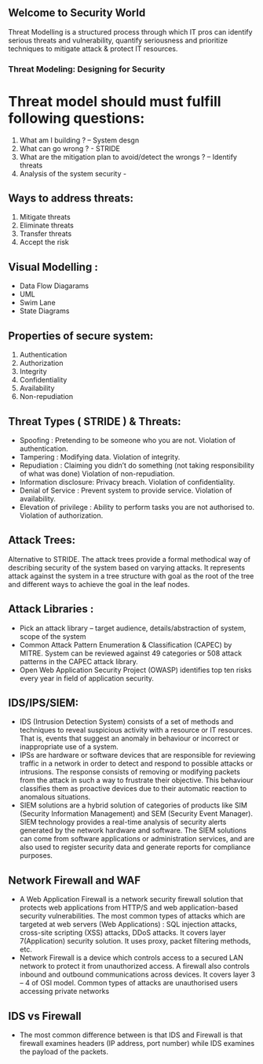 ## Welcome to Security World

Threat Modelling is a structured process through which IT pros can identify serious threats and vulnerability, quantify seriousness and prioritize techniques to mitigate attack & protect IT resources.

### Threat Modeling: Designing for Security



# Threat model should must fulfill following questions:
1.	What am I building ? – System desgn
2.	What can go wrong ? - STRIDE
3.	What are the mitigation plan to avoid/detect the wrongs ? – Identify threats
4.	Analysis of the system security -

## Ways to address threats:
1.	Mitigate threats
2.	Eliminate threats
3.	Transfer threats
4.	Accept the risk

## Visual Modelling :
-	Data Flow Diagarams
-	UML
-	Swim Lane
-	State Diagrams

## Properties of secure system:
1.	Authentication
2.	Authorization
3.	Integrity
4.	Confidentiality
5.	Availability
6.	Non-repudiation

## Threat Types ( STRIDE ) & Threats:
-	Spoofing : Pretending to be someone who you are not. Violation of authentication.
-	Tampering : Modifying data. Violation of integrity.
-	Repudiation : Claiming you didn’t do something (not taking responsibility of what was done) Violation of non-repudiation.
-	Information disclosure: Privacy breach. Violation of confidentiality.
-	Denial of Service : Prevent system to provide service. Violation of availability.
-	Elevation of privilege : Ability to perform tasks you are not authorised to. Violation of authorization.

## Attack Trees:
Alternative to STRIDE. The attack trees provide a formal methodical way of describing security of the system based on varying attacks. It represents attack against the system in a tree structure with goal as the root of the tree and different ways to achieve the goal in the leaf nodes.

## Attack Libraries :
-	Pick an attack library – target audience, details/abstraction of system, scope of the system
-	Common Attack Pattern Enumeration & Classification (CAPEC) by MITRE. System can be reviewed against 49 categories or 508 attack patterns in the CAPEC attack library.
-	Open Web Application Security Project (OWASP) identifies top ten risks every year in field of application security.
 
## IDS/IPS/SIEM:
-	IDS (Intrusion Detection System) consists of a set of methods and techniques to reveal suspicious activity with a resource or IT resources. That is, events that suggest an anomaly in behaviour or incorrect or inappropriate use of a system.
-	IPSs are hardware or software devices that are responsible for reviewing traffic in a network in order to detect and respond to possible attacks or intrusions. The response consists of removing or modifying packets from the attack in such a way to frustrate their objective. This behaviour classifies them as proactive devices due to their automatic reaction to anomalous situations.
-	SIEM solutions are a hybrid solution of categories of products like SIM (Security Information Management) and SEM (Security Event Manager). SIEM technology provides a real-time analysis of security alerts generated by the network hardware and software. The SIEM solutions can come from software applications or administration services, and are also used to register security data and generate reports for compliance purposes.

## Network Firewall and WAF
- A Web Application Firewall is a network security firewall solution that protects web applications from HTTP/S and web application-based security vulnerabilities. The most common types of attacks which are targeted at web servers (Web Applications) : SQL injection attacks, cross-site scripting (XSS) attacks, DDoS attacks. It covers layer 7(Application) security solution. It uses proxy, packet filtering methods, etc.
-	Network Firewall is a device which controls access to a secured LAN network to protect it from unauthorized access. A firewall also controls inbound and outbound communications across devices. It covers layer 3 – 4 of OSI model. Common types of attacks are unauthorised users accessing private networks

## IDS vs Firewall
-	The most common difference between is that IDS and Firewall is that firewall examines headers (IP address, port number) while IDS examines the payload of the packets.

